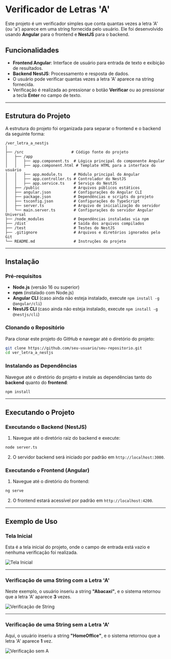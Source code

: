 # Verificador de Letras 'A'

Este projeto é um verificador simples que conta quantas vezes a letra 'A' (ou 'a') aparece em uma string fornecida pelo usuário. Ele foi desenvolvido usando **Angular** para o frontend e **NestJS** para o backend.

## Funcionalidades

- **Frontend Angular**: Interface de usuário para entrada de texto e exibição de resultados.
- **Backend NestJS**: Processamento e resposta de dados.
- O usuário pode verificar quantas vezes a letra 'A' aparece na string fornecida.
- Verificação é realizada ao pressionar o botão **Verificar** ou ao pressionar a tecla **Enter** no campo de texto.

---

## Estrutura do Projeto

A estrutura do projeto foi organizada para separar o frontend e o backend da seguinte forma:

```
/ver_letra_a_nestjs
│
├── /src                     # Código fonte do projeto
│   ├── /app
│   │   ├── app.component.ts  # Lógica principal do componente Angular
│   │   ├── app.component.html # Template HTML para a interface do usuário
│   │   ├── app.module.ts     # Módulo principal do Angular
│   │   ├── app.controller.ts # Controlador do NestJS
│   │   ├── app.service.ts    # Serviço do NestJS
│   ├── /public               # Arquivos públicos estáticos
│   ├── angular.json          # Configurações do Angular CLI
│   ├── package.json          # Dependências e scripts do projeto
│   ├── tsconfig.json         # Configurações do TypeScript
│   ├── server.ts             # Arquivo de inicialização do servidor
│   └── main.server.ts        # Configurações do servidor Angular Universal
├── /node_modules             # Dependências instaladas via npm
├── /dist                     # Saída dos arquivos compilados
├── /test                     # Testes do NestJS
├── .gitignore                # Arquivos e diretórios ignorados pelo Git
└── README.md                 # Instruções do projeto
```

---

## Instalação

### Pré-requisitos

- **Node.js** (versão 16 ou superior)
- **npm** (instalado com Node.js)
- **Angular CLI** (caso ainda não esteja instalado, execute `npm install -g @angular/cli`)
- **NestJS CLI** (caso ainda não esteja instalado, execute `npm install -g @nestjs/cli`)

### Clonando o Repositório

Para clonar este projeto do GitHub e navegar até o diretório do projeto:

```bash
git clone https://github.com/seu-usuario/seu-repositorio.git
cd ver_letra_a_nestjs
```

### Instalando as Dependências

Navegue até o diretório do projeto e instale as dependências tanto do **backend** quanto do **frontend**:

```bash
npm install
```

---

## Executando o Projeto

### Executando o Backend (NestJS)

1. Navegue até o diretório raiz do backend e execute:

```bash
node server.ts
```

2. O servidor backend será iniciado por padrão em `http://localhost:3000`.

### Executando o Frontend (Angular)

1. Navegue até o diretório do frontend:

```bash
ng serve
```

2. O frontend estará acessível por padrão em `http://localhost:4200`.

---

## Exemplo de Uso

### Tela Inicial

Esta é a tela inicial do projeto, onde o campo de entrada está vazio e nenhuma verificação foi realizada.

![Tela Inicial](https://drive.google.com/uc?export=view&id=19oWzVCAEwNGPWl9Y-B4_2EOEuNQh8Y3-)

---

### Verificação de uma String com a Letra 'A'

Neste exemplo, o usuário inseriu a string **"Abacaxi"**, e o sistema retornou que a letra 'A' aparece **3** vezes.

![Verificação de String](https://drive.google.com/uc?export=view&id=1Cu-Fz7QSUlG5_7wEkqDykIyKLvXGisph)

---

### Verificação de uma String sem a Letra 'A'

Aqui, o usuário inseriu a string **"HomeOffice"**, e o sistema retornou que a letra 'A' aparece **1** vez.

![Verificação sem A](https://drive.google.com/uc?export=view&id=1jG1-UOIa8TiVdm0eaM7-LAkJuFpnQHFS)

